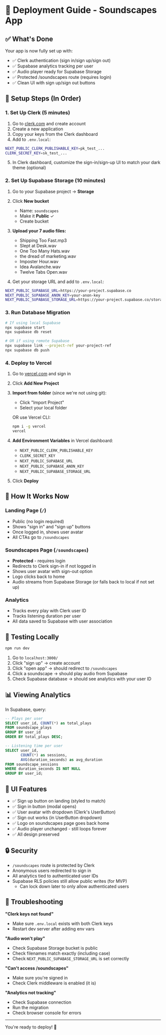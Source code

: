 # 🚀 Deployment Guide - Soundscapes App

## ✅ What's Done

Your app is now fully set up with:
- ✅ Clerk authentication (sign in/sign up/sign out)
- ✅ Supabase analytics tracking per user
- ✅ Audio player ready for Supabase Storage
- ✅ Protected /soundscapes route (requires login)
- ✅ Clean UI with sign up/sign out buttons

## 🔧 Setup Steps (In Order)

### 1. **Set Up Clerk** (5 minutes)

1. Go to [clerk.com](https://clerk.com) and create account
2. Create a new application
3. Copy your keys from the Clerk dashboard
4. Add to `.env.local`:

```bash
NEXT_PUBLIC_CLERK_PUBLISHABLE_KEY=pk_test_...
CLERK_SECRET_KEY=sk_test_...
```

5. In Clerk dashboard, customize the sign-in/sign-up UI to match your dark theme (optional)

### 2. **Set Up Supabase Storage** (10 minutes)

1. Go to your Supabase project → **Storage**
2. Click **New bucket**
   - Name: `soundscapes`
   - Make it **Public** ✓
   - Create bucket

3. **Upload your 7 audio files:**
   - Shipping Too Fast.mp3
   - Slept at Desk.wav  
   - One Too Many Hats.wav
   - the dread of marketing.wav
   - Imposter Hour.wav
   - Idea Avalanche.wav
   - Twelve Tabs Open.wav

4. Get your storage URL and add to `.env.local`:

```bash
NEXT_PUBLIC_SUPABASE_URL=https://your-project.supabase.co
NEXT_PUBLIC_SUPABASE_ANON_KEY=your-anon-key
NEXT_PUBLIC_SUPABASE_STORAGE_URL=https://your-project.supabase.co/storage/v1/object/public/soundscapes
```

### 3. **Run Database Migration**

```bash
# If using local Supabase
npx supabase start
npx supabase db reset

# OR if using remote Supabase
npx supabase link --project-ref your-project-ref
npx supabase db push
```

### 4. **Deploy to Vercel**

1. Go to [vercel.com](https://vercel.com) and sign in
2. Click **Add New Project**
3. **Import from folder** (since we're not using git):
   - Click "Import Project"
   - Select your local folder
   
   OR use Vercel CLI:
   ```bash
   npm i -g vercel
   vercel
   ```

4. **Add Environment Variables** in Vercel dashboard:
   - `NEXT_PUBLIC_CLERK_PUBLISHABLE_KEY`
   - `CLERK_SECRET_KEY`
   - `NEXT_PUBLIC_SUPABASE_URL`
   - `NEXT_PUBLIC_SUPABASE_ANON_KEY`
   - `NEXT_PUBLIC_SUPABASE_STORAGE_URL`

5. Click **Deploy**

## 🎯 How It Works Now

### **Landing Page** (`/`)
- Public (no login required)
- Shows "sign in" and "sign up" buttons
- Once logged in, shows user avatar
- All CTAs go to `/soundscapes`

### **Soundscapes Page** (`/soundscapes`)
- **Protected** - requires login
- Redirects to Clerk sign-in if not logged in
- Shows user avatar with sign-out option
- Logo clicks back to home
- Audio streams from Supabase Storage (or falls back to local if not set up)

### **Analytics**
- Tracks every play with Clerk user ID
- Tracks listening duration per user
- All data saved to Supabase with user association

## 🧪 Testing Locally

```bash
npm run dev
```

1. Go to `localhost:3000/`
2. Click "sign up" → create account
3. Click "open app" → should redirect to `/soundscapes`
4. Click a soundscape → should play audio from Supabase
5. Check Supabase database → should see analytics with your user ID

## 📊 Viewing Analytics

In Supabase, query:

```sql
-- Plays per user
SELECT user_id, COUNT(*) as total_plays
FROM soundscape_plays
GROUP BY user_id
ORDER BY total_plays DESC;

-- Listening time per user
SELECT user_id, 
       COUNT(*) as sessions,
       AVG(duration_seconds) as avg_duration
FROM soundscape_sessions
WHERE duration_seconds IS NOT NULL
GROUP BY user_id;
```

## 🎨 UI Features

- ✅ Sign up button on landing (styled to match)
- ✅ Sign in button (modal opens)
- ✅ User avatar with dropdown (Clerk's UserButton)
- ✅ Sign out works (in UserButton dropdown)
- ✅ Logo on soundscapes page goes back home
- ✅ Audio player unchanged - still loops forever
- ✅ All design preserved

## 🔒 Security

- `/soundscapes` route is protected by Clerk
- Anonymous users redirected to sign in
- All analytics tied to authenticated user IDs
- Supabase RLS policies still allow public writes (for MVP)
  - Can lock down later to only allow authenticated users

## 🚨 Troubleshooting

**"Clerk keys not found"**
- Make sure `.env.local` exists with both Clerk keys
- Restart dev server after adding env vars

**"Audio won't play"**
- Check Supabase Storage bucket is public
- Check filenames match exactly (including case)
- Check `NEXT_PUBLIC_SUPABASE_STORAGE_URL` is set correctly

**"Can't access /soundscapes"**
- Make sure you're signed in
- Check Clerk middleware is enabled (it is)

**"Analytics not tracking"**
- Check Supabase connection
- Run the migration
- Check browser console for errors

---

You're ready to deploy! 🎉

